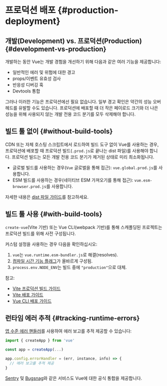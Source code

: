 # 프로덕션 배포 {#production-deployment}

## 개발(Development) vs. 프로덕션(Production) {#development-vs-production}

개발하는 동안 Vue는 개발 경험을 개선하기 위해 다음과 같은 여러 기능을 제공합니다:

- 일반적인 에러 및 위험에 대한 경고
- props/이벤트 유효성 검사
- 반응성 디버깅 훅
- Devtools 통합

그러나 이러한 기능은 프로덕션에선 필요 없습니다.
일부 경고 확인은 약간의 성능 오버헤드를 유발할 수도 있습니다.
프로덕션에 배포할 때 더 작은 페이로드 크기와 더 나은 성능을 위해 사용되지 않는 개발 전용 코드 분기를 모두 삭제해야 합니다.

## 빌드 툴 없이 {#without-build-tools}

CDN 또는 자체 호스팅 스크립트에서 로드하여 빌드 도구 없이 Vue를 사용하는 경우, 프로덕션에 배포할 때 프로덕션 빌드(`.prod.js`로 끝나는 dist 파일)를 사용해야 합니다.
프로덕션 빌드는 모든 개발 전용 코드 분기가 제거된 상태로 미리 최소화됩니다.

- 글로벌 빌드를 사용하는 경우(`Vue` 글로벌을 통해 접근): `vue.global.prod.js`를 사용합니다.
- ESM 빌드를 사용하는 경우(네이티브 ESM 가져오기를 통해 접근): `vue.esm-browser.prod.js`를 사용합니다.

자세한 내용은 [dist 파일 가이드](https://github.com/vuejs/core/tree/main/packages/vue#which-dist-file-to-use)를 참고하세요.

## 빌드 툴 사용 {#with-build-tools}

`create-vue`(Vite 기반) 또는 Vue CLI(webpack 기반)를 통해 스캐폴딩된 프로젝트는 프로덕션 빌드를 위해 사전 구성됩니다.

커스텀 설정을 사용하는 경우 다음을 확인하십시오:

1. `vue`는 `vue.runtime.esm-bundler.js`로 해결(resolves).
2. [컴파일 시간 기능 플래그](https://github.com/vuejs/core/tree/main/packages/vue#bundler-build-feature-flags)가 올바르게 구성됨.
3. <code>process.env<wbr>.NODE_ENV</code>는 빌드 중에 `"production"`으로 대체.

참고:

- [Vite 프로덕션 빌드 가이드](https://vitejs.dev/guide/build.html)
- [Vite 배포 가이드](https://vitejs.dev/guide/static-deploy.html)
- [Vue CLI 배포 가이드](https://cli.vuejs.org/guide/deployment.html)

## 런타임 에러 추적 {#tracking-runtime-errors}

[앱 수준 에러 핸들러](/api/application.html#app-config-errorhandler)를 사용하여 에러 보고를 추적 제공할 수 있습니다:

```js
import { createApp } from 'vue'

const app = createApp(...)

app.config.errorHandler = (err, instance, info) => {
  // 에러 보고를 추적 제공
}
```

[Sentry](https://docs.sentry.io/platforms/javascript/guides/vue/) 및 [Bugsnag](https://docs.bugsnag.com/platforms/javascript/vue/)와 같은 서비스도 Vue에 대한 공식 통합을 제공합니다.
